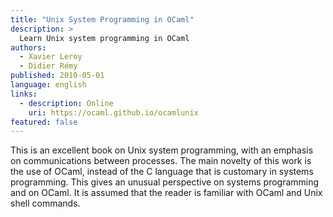 ```yaml
---
title: "Unix System Programming in OCaml"
description: >
  Learn Unix system programming in OCaml
authors:
  - Xavier Leroy
  - Didier Rémy
published: 2010-05-01
language: english
links:
  - description: Online
    uri: https://ocaml.github.io/ocamlunix
featured: false
---
```


This is an excellent book on Unix system programming, with an emphasis
on communications between processes. The main novelty of this work is
the use of OCaml, instead of the C language that is customary in systems
programming. This gives an unusual perspective on systems programming
and on OCaml. It is assumed that the reader is familiar with OCaml and
Unix shell commands.
